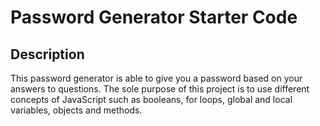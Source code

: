 # Password Generator Starter Code
## Description
This password generator is able to give you a password based on your answers to questions. The sole purpose of this project is to use different concepts of JavaScript such as booleans, for loops, global and local variables, objects and methods. 
